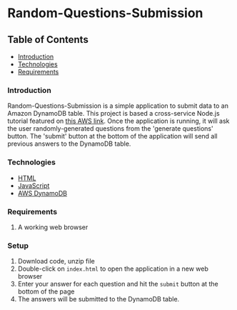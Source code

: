 # Random-Questions-Submission

## Table of Contents
* [Introduction](#Introduction)
* [Technologies](#Technologies)
* [Requirements](#Requirements)

### Introduction

Random-Questions-Submission is a simple application to submit data to an Amazon DynamoDB table. This project is based a cross-service Node.js tutorial featured on [this AWS link](https://docs.aws.amazon.com/sdk-for-javascript/v3/developer-guide/cross-service-example-submitting-data.html). Once the application is running, it will ask the user randomly-generated questions from the 'generate questions' button. The 'submit' button at the bottom of the application will send all previous answers to the DynamoDB table.

### Technologies
* [HTML](https://html.com)
* [JavaScript](https://www.javascript.com)
* [AWS DynamoDB](https://aws.amazon.com/dynamodb)

### Requirements
1. A working web browser

### Setup
1. Download code, unzip file
2. Double-click on ```index.html``` to open the application in a new web browser
3. Enter your answer for each question and hit the ```submit``` button at the bottom of the page
4. The answers will be submitted to the DynamoDB table.
